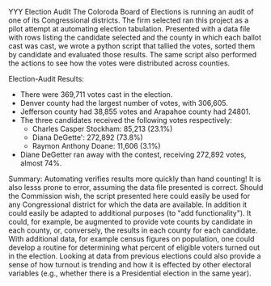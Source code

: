 YYY Election Audit
The Coloroda Board of Elections is running an audit of one of its Congressional districts.  The firm selected ran this project as a pilot attempt at automating election tabulation.  Presented with a data file with rows listing the candidate selected and the county in which each ballot cast was cast, we wrote a python script that tallied the votes, sorted them by candidate and evaluated those results.  The same script also performed the actions to see how the votes were distributed across counties. 

Election-Audit Results: 
- There were 369,711 votes cast in the election.
- Denver county had the largest number of votes, with 306,605.
- Jefferson county had 38,855 votes and Arapahoe county had 24801.
- The three candidates received the following votes respectively:
  - Charles Casper Stockham: 85,213 (23.1%)
  - Diana DeGette': 272,892 (73.8%)
  - Raymon Anthony Doane: 11,606 (3.1%)
- Diane DeGetter ran away with the contest, receiving 272,892 votes, almost 74%.

Summary: 
Automating verifies results more quickly than hand counting!  It is also lesss prone to error, assuming the data file presented is correct.  Should the Commission wish, the script presented here could easily be used for any Congressional district for which the data are available.  In addition it could easily be adapted to additional purposes (to "add functionality").  It could, for example, be augmented to provide vote counts by candidate in each county, or, conversely, the results in each county for each candidate.  With additional data, for example census figures on population, one could develop a routine for determining what percent of eligible voters turned out in the election.  Looking at data from previous elections could also provide a sense of how turnout is trending and how it is effected by other electoral variables (e.g., whether there is a Presidential election in the same year).
